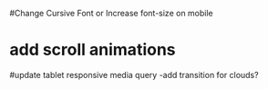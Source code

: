 #Change Cursive Font or Increase font-size on mobile

# add scroll animations

#update tablet responsive media query
  -add transition for clouds?
